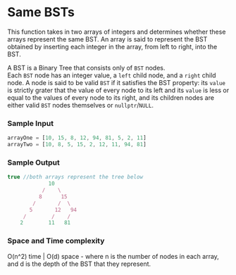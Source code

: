 # Same BSTs

This function takes in two arrays of integers and determines whether these arrays represent the same BST. An array is said to represent the BST obtained by inserting each integer in the array, from left to right, into the BST. 

A BST is a Binary Tree that consists only of `BST` nodes. \
Each `BST` node has an integer value, a `left` child node, and a `right` child node. A node is said to be valid `BST` if it satisfies the BST property: its `value` is strictly grater that the value of every node to its left and its `value` is less or equal to the values of every node to its right, and its children nodes are either valid `BST` nodes themselves or `nullptr`/`NULL`.

### Sample Input
```javascript
arrayOne = [10, 15, 8, 12, 94, 81, 5, 2, 11]
arrayTwo = [10, 8, 5, 15, 2, 12, 11, 94, 81]
```
### Sample Output
```javascript
true //both arrays represent the tree below
             10
           /    \
          8      15
        /       /  \
       5       12   94
     /        /    /
    2        11   81
```
### Space and Time complexity
O(n^2) time | O(d) space - where n is the number of nodes in each array, and d is the depth of the BST that they represent. 
 